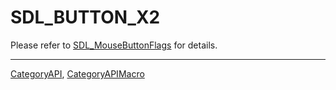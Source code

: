 # SDL_BUTTON_X2

Please refer to [SDL_MouseButtonFlags](SDL_MouseButtonFlags) for details.

----
[CategoryAPI](CategoryAPI), [CategoryAPIMacro](CategoryAPIMacro)

